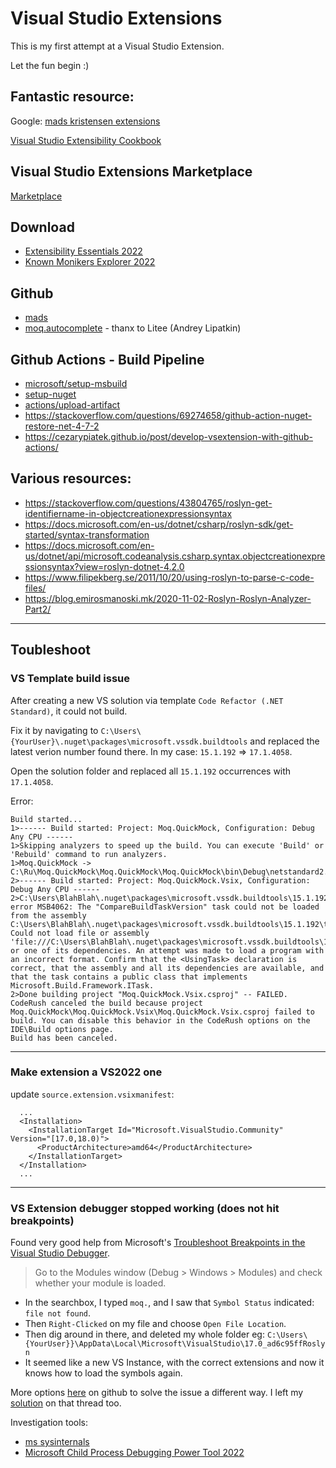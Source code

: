 #  Visual Studio Extensions
This is my first attempt at a Visual Studio Extension.

Let the fun begin :)

## Fantastic resource:
Google: [mads kristensen extensions](https://www.google.com/search?q=mads+kristensen+extensions&rlz=1C1RXQR_en-GBAU944AU944&oq=mads+kristensen+extensions&aqs=chrome..69i57.264j0j7&sourceid=chrome&ie=UTF-8)

[Visual Studio Extensibility Cookbook](https://www.vsixcookbook.com/getting-started/your-first-extension.html)

## Visual Studio Extensions Marketplace
[Marketplace](https://marketplace.visualstudio.com/)

## Download
- [Extensibility Essentials 2022](https://marketplace.visualstudio.com/items?itemName=MadsKristensen.ExtensibilityEssentials2022)
- [Known Monikers Explorer 2022](https://marketplace.visualstudio.com/items?itemName=MadsKristensen.KnownMonikersExplorer2022)

## Github
- [mads](https://github.com/madskristensen)
- [moq.autocomplete](https://github.com/Litee/moq.autocomplete) - thanx to Litee (Andrey Lipatkin)

## Github Actions - Build Pipeline
- [microsoft/setup-msbuild](https://github.com/microsoft/setup-msbuild)
- [setup-nuget](https://github.com/NuGet/setup-nuget)
- [actions/upload-artifact](https://github.com/actions/upload-artifact)
- https://stackoverflow.com/questions/69274658/github-action-nuget-restore-net-4-7-2
- https://cezarypiatek.github.io/post/develop-vsextension-with-github-actions/

## Various resources:
- https://stackoverflow.com/questions/43804765/roslyn-get-identifiername-in-objectcreationexpressionsyntax
- https://docs.microsoft.com/en-us/dotnet/csharp/roslyn-sdk/get-started/syntax-transformation
- https://docs.microsoft.com/en-us/dotnet/api/microsoft.codeanalysis.csharp.syntax.objectcreationexpressionsyntax?view=roslyn-dotnet-4.2.0
- https://www.filipekberg.se/2011/10/20/using-roslyn-to-parse-c-code-files/
- https://blog.emirosmanoski.mk/2020-11-02-Roslyn-Roslyn-Analyzer-Part2/

---
## Toubleshoot

### VS Template build issue
After creating a new VS solution via template `Code Refactor (.NET Standard)`, it could not build.

Fix it by navigating to `C:\Users\{YourUser}\.nuget\packages\microsoft.vssdk.buildtools` and replaced the latest verion number found there.
In my case: `15.1.192` => `17.1.4058`.

Open the solution folder and replaced all `15.1.192` occurrences with `17.1.4058`.

Error:
```
Build started...
1>------ Build started: Project: Moq.QuickMock, Configuration: Debug Any CPU ------
1>Skipping analyzers to speed up the build. You can execute 'Build' or 'Rebuild' command to run analyzers.
1>Moq.QuickMock -> C:\Ru\Moq.QuickMock\Moq.QuickMock\Moq.QuickMock\bin\Debug\netstandard2.0\Moq.QuickMock.dll
2>------ Build started: Project: Moq.QuickMock.Vsix, Configuration: Debug Any CPU ------
2>C:\Users\BlahBlah\.nuget\packages\microsoft.vssdk.buildtools\15.1.192\tools\VSSDK\Microsoft.VsSDK.targets(84,5): error MSB4062: The "CompareBuildTaskVersion" task could not be loaded from the assembly C:\Users\BlahBlah\.nuget\packages\microsoft.vssdk.buildtools\15.1.192\tools\VSSDK\Microsoft.VisualStudio.Sdk.BuildTasks.15.0.dll. Could not load file or assembly 'file:///C:\Users\BlahBlah\.nuget\packages\microsoft.vssdk.buildtools\15.1.192\tools\VSSDK\Microsoft.VisualStudio.Sdk.BuildTasks.15.0.dll' or one of its dependencies. An attempt was made to load a program with an incorrect format. Confirm that the <UsingTask> declaration is correct, that the assembly and all its dependencies are available, and that the task contains a public class that implements Microsoft.Build.Framework.ITask.
2>Done building project "Moq.QuickMock.Vsix.csproj" -- FAILED.
CodeRush canceled the build because project Moq.QuickMock\Moq.QuickMock.Vsix\Moq.QuickMock.Vsix.csproj failed to build. You can disable this behavior in the CodeRush options on the IDE\Build options page.
Build has been canceled.
```

---

### Make extension a VS2022 one

update `source.extension.vsixmanifest`:

```
  ...
  <Installation>
    <InstallationTarget Id="Microsoft.VisualStudio.Community" Version="[17.0,18.0)">
      <ProductArchitecture>amd64</ProductArchitecture>
    </InstallationTarget>
  </Installation>
  ...
```

---

### VS Extension debugger stopped working (does not hit breakpoints)

Found very good help from Microsoft's [Troubleshoot Breakpoints in the Visual Studio Debugger](https://docs.microsoft.com/en-us/visualstudio/debugger/troubleshooting-breakpoints?view=vs-2022).

> Go to the Modules window (Debug > Windows > Modules) and check whether your module is loaded.

- In the searchbox, I typed `moq.`, and I saw that `Symbol Status` indicated: `file not found`.
- Then `Right-Clicked` on my file and choose `Open File Location`.
- Then dig around in there, and deleted my whole folder 
  eg: `C:\Users\{YourUser}}\AppData\Local\Microsoft\VisualStudio\17.0_ad6c95ffRoslyn`
- It seemed like a new VS Instance, with the correct extensions and now it knows how to load the symbols again. 

More options [here](https://github.com/dotnet/roslyn-sdk/issues/889#issuecomment-929608681) on github to solve the issue a different way.
I left my [solution](https://github.com/dotnet/roslyn-sdk/issues/889#issuecomment-1146767006) on that thread too.


Investigation tools: 
- [ms sysinternals](https://docs.microsoft.com/en-us/sysinternals/)
-  [Microsoft Child Process Debugging Power Tool 2022](https://marketplace.visualstudio.com/items?itemName=vsdbgplat.MicrosoftChildProcessDebuggingPowerTool2022)
